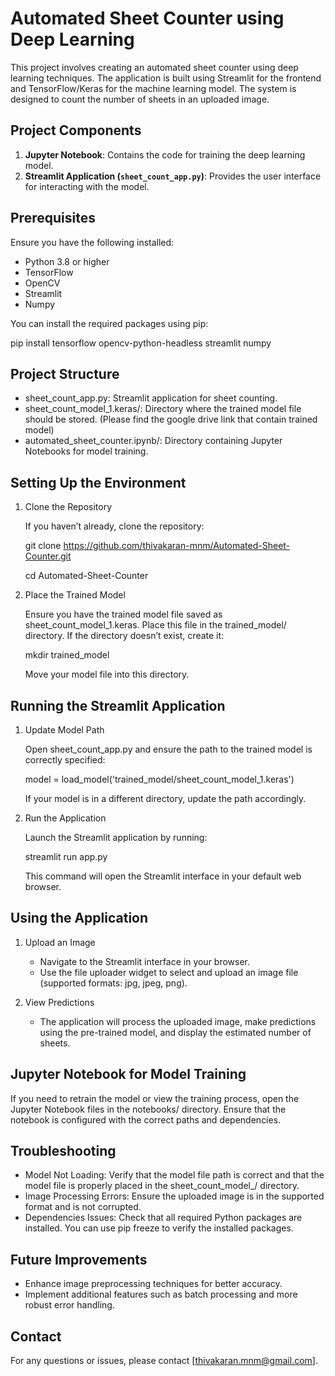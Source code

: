 # Automated Sheet Counter using Deep Learning

This project involves creating an automated sheet counter using deep learning techniques. The application is built using Streamlit for the frontend and TensorFlow/Keras for the machine learning model. The system is designed to count the number of sheets in an uploaded image.

## Project Components

1. **Jupyter Notebook**: Contains the code for training the deep learning model.
2. **Streamlit Application (`sheet_count_app.py`)**: Provides the user interface for interacting with the model.

## Prerequisites

Ensure you have the following installed:

- Python 3.8 or higher
- TensorFlow
- OpenCV
- Streamlit
- Numpy

You can install the required packages using pip:

pip install tensorflow opencv-python-headless streamlit numpy 

## Project Structure
- sheet_count_app.py: Streamlit application for sheet counting.
- sheet_count_model_1.keras/: Directory where the trained model file should be stored. (Please find the google drive link that contain trained model)
- automated_sheet_counter.ipynb/: Directory containing Jupyter Notebooks for model training.

## Setting Up the Environment

1. Clone the Repository

   If you haven’t already, clone the repository:

      git clone https://github.com/thivakaran-mnm/Automated-Sheet-Counter.git

      cd Automated-Sheet-Counter

3. Place the Trained Model

   Ensure you have the trained model file saved as sheet_count_model_1.keras. Place this file in the trained_model/ directory. If the 
   directory doesn’t exist, create it:

      mkdir trained_model

   Move your model file into this directory.

## Running the Streamlit Application
1. Update Model Path

   Open sheet_count_app.py and ensure the path to the trained model is correctly specified:

   model = load_model('trained_model/sheet_count_model_1.keras')

   If your model is in a different directory, update the path accordingly.

2. Run the Application

   Launch the Streamlit application by running:

   streamlit run app.py

   This command will open the Streamlit interface in your default web browser.

## Using the Application
1. Upload an Image

   - Navigate to the Streamlit interface in your browser.
   - Use the file uploader widget to select and upload an image file (supported formats: jpg, jpeg, png).
2. View Predictions

   - The application will process the uploaded image, make predictions using the pre-trained model, and display the estimated number of sheets.

## Jupyter Notebook for Model Training 
If you need to retrain the model or view the training process, open the Jupyter Notebook files in the notebooks/ directory. Ensure that the notebook is configured with the correct paths and dependencies.

## Troubleshooting
- Model Not Loading: Verify that the model file path is correct and that the model file is properly placed in the sheet_count_model_/ directory.
- Image Processing Errors: Ensure the uploaded image is in the supported format and is not corrupted.
- Dependencies Issues: Check that all required Python packages are installed. You can use pip freeze to verify the installed packages.

## Future Improvements
- Enhance image preprocessing techniques for better accuracy.
- Implement additional features such as batch processing and more robust error handling.

## Contact
For any questions or issues, please contact [thivakaran.mnm@gmail.com].
